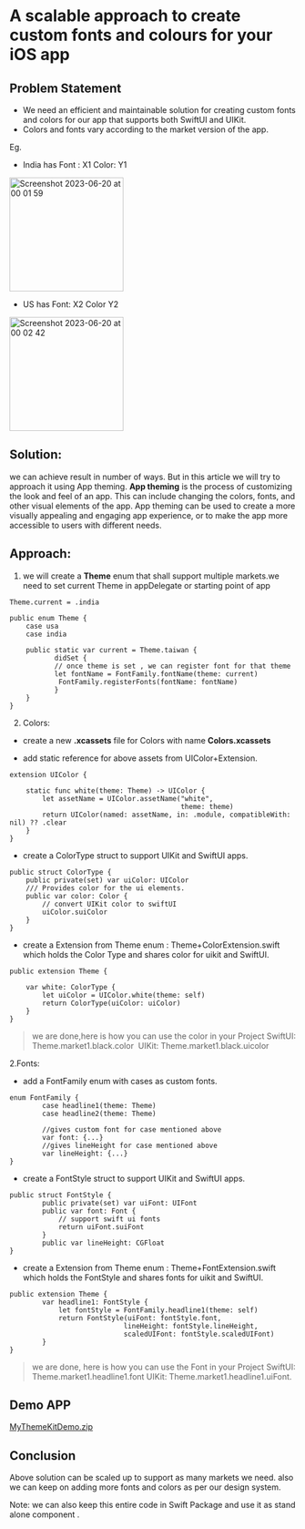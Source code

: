 
# A scalable approach to create custom fonts and colours for your iOS app

## Problem Statement
- We need an efficient and maintainable solution for creating custom fonts and
colors for our app that supports both SwiftUI and UIKit.
- Colors and fonts vary according to the market version of the app.

Eg. 
- India has Font : X1 Color: Y1

<img width="200" alt="Screenshot 2023-06-20 at 00 01 59" src="https://github.com/raghav1786/my_theme_kit_ios/assets/53406407/544c9a50-8bda-4d04-ba10-e157a3b0d7b2">

- US has Font: X2 Color Y2

<img width="200" alt="Screenshot 2023-06-20 at 00 02 42" src="https://github.com/raghav1786/my_theme_kit_ios/assets/53406407/8030f7b9-175f-46f8-823f-ea681c50a191">


## Solution:
we can achieve result in number of ways. But in this article we will try to approach it using App theming.
**App theming** is the process of customizing the look and feel of an app. This can include changing the colors, fonts, and other visual elements of the app. App theming can be used to create a more visually appealing and engaging app experience, or to make the app more accessible to users with different needs.

## Approach:
1. we will create a **Theme** enum that shall support multiple markets.we need to set current Theme in appDelegate or starting point of app

```
Theme.current = .india

public enum Theme {
    case usa
    case india

    public static var current = Theme.taiwan {
           didSet {
           // once theme is set , we can register font for that theme
           let fontName = FontFamily.fontName(theme: current)
            FontFamily.registerFonts(fontName: fontName)
           }
    }
}
```

2. Colors: 

- create a new __.xcassets__ file for Colors with name __Colors.xcassets__

- add static reference for above assets from UIColor+Extension.

``` 
extension UIColor {

    static func white(theme: Theme) -> UIColor {
        let assetName = UIColor.assetName("white",
                                          theme: theme)
        return UIColor(named: assetName, in: .module, compatibleWith: nil) ?? .clear
    }
}
```

- create a ColorType struct to support UIKit and SwiftUI apps.

```
public struct ColorType {
    public private(set) var uiColor: UIColor
    /// Provides color for the ui elements.
    public var color: Color {
        // convert UIKit color to swiftUI
        uiColor.suiColor
    }
}
```
- create a Extension from Theme enum : Theme+ColorExtension.swift which holds the Color Type and shares color for uikit and SwiftUI.

``` 
public extension Theme {

    var white: ColorType {
        let uiColor = UIColor.white(theme: self)
        return ColorType(uiColor: uiColor)
    }
}
```

> we are done,here is how you can use the color in your Project
> SwiftUI: Theme.market1.black.color 
> UIKit: Theme.market1.black.uicolor


2.Fonts:

- add a FontFamily enum with cases as custom fonts.

``` 
enum FontFamily {
        case headline1(theme: Theme)
        case headline2(theme: Theme)

        //gives custom font for case mentioned above
        var font: {...} 
        //gives lineHeight for case mentioned above
        var lineHeight: {...}
}
```

- create a FontStyle struct to support UIKit and SwiftUI apps.

``` 
public struct FontStyle {
        public private(set) var uiFont: UIFont
        public var font: Font {
            // support swift ui fonts
            return uiFont.suiFont
        }
        public var lineHeight: CGFloat
}
```
    
- create a Extension from Theme enum : Theme+FontExtension.swift which holds the FontStyle  and shares fonts for uikit and SwiftUI.

``` 
public extension Theme {
        var headline1: FontStyle {
            let fontStyle = FontFamily.headline1(theme: self)
            return FontStyle(uiFont: fontStyle.font,
                            lineHeight: fontStyle.lineHeight,
                            scaledUIFont: fontStyle.scaledUIFont)
        }
}
```

> we are done, here is how you can use the Font in your Project
> SwiftUI: Theme.market1.headline1.font
> UIKit: Theme.market1.headline1.uiFont.


## Demo APP

[MyThemeKitDemo.zip](https://github.com/raghav1786/my_theme_kit_ios/files/11791275/MyThemeKitDemo.zip)



## Conclusion
Above solution can be scaled up to support as many markets we need.
also we can keep on adding more fonts and colors as per our design system.

Note: we can also keep this entire code in Swift Package and use it as stand alone component .
